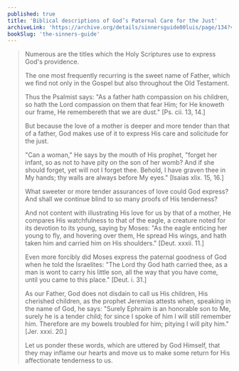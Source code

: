 ```yaml
---
published: true
title: 'Biblical descriptions of God’s Paternal Care for the Just'
archiveLink: 'https://archive.org/details/sinnersguide00luis/page/134?view=theater'
bookSlug: 'the-sinners-guide'
---
```


> Numerous are the titles which the Holy Scriptures use to express God's providence.
> 
> The one most frequently recurring is the sweet name of Father, which we find not only in the Gospel but also throughout the Old Testament.
> 
> Thus the Psalmist says: "As a father hath compassion on his children, so hath the Lord compassion on them that fear Him; for He knoweth our frame, He remembereth that we are dust." [Ps. cii. 13, 14.]
> 
> But because the love of a mother is deeper and more tender than that of a father, God makes use of it to express His care and solicitude for the just.
> 
> "Can a woman," He says by the mouth of His prophet, "forget her infant, so as not to have pity on the son of her womb? And if she should forget, yet will not I forget thee. Behold, I have graven thee in My hands; thy walls are always before My eyes." [Isaias xlix. 15, 16.]
> 
> What sweeter or more tender assurances of love could God express? And shall we continue blind to so many proofs of His tenderness?
> 
> And not content with illustrating His love for us by that of a mother, He compares His watchfulness to that of the eagle, a creature noted for its devotion to its young, saying by Moses: "As the eagle enticing her young to fly, and hovering over them, He spread His wings, and hath taken him and carried him on His shoulders." [Deut. xxxii. 11.]
> 
> Even more forcibly did Moses express the paternal goodness of God when he told the Israelites: "The Lord thy God hath carried thee, as a man is wont to carry his little son, all the way that you have come, until you came to this place." [Deut. i. 31.]
> 
> As our Father, God does not disdain to call us His children, His cherished children, as the prophet Jeremias attests when, speaking in the name of God, he says: "Surely Ephraim is an honorable son to Me, surely he is a tender child; for since I spoke of him I will still remember him. Therefore are my bowels troubled for him; pitying I will pity him." [Jer. xxxi. 20.]
> 
> Let us ponder these words, which are uttered by God Himself, that they may inflame our hearts and move us to make some return for His affectionate tenderness to us.
